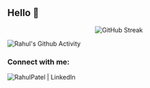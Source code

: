 ## Hello 🤝

<!--
- 🔭 I’m currently working on ...
- 🌱 I’m currently learning ...
- 👯 I’m looking to collaborate on ...
- 🤔 I’m looking for help with ...
- 💬 Ask me about ...
- 📫 How to reach me: ...
- ⚡ Fun fact: ...
-->

<div align="center">

![GitHub Streak](https://github-readme-streak-stats.herokuapp.com?user=RahulPatelme&theme=neon-palenight) 
</div>

<!-- ![Rahul's Github Activity](https://rahul-github-activity.herokuapp.com/graph?username=RahulPatelme&theme=rogue) -->
![Rahul's Github Activity](https://activity-graph.herokuapp.com/graph?username=RahulPatelme&theme=github)


### Connect with me:
[<img align="left" alt="RahulPatel | LinkedIn" src="https://img.shields.io/badge/LinkedIn-0077B5?style=for-the-badge&logo=linkedin&logoColor=white"/>][linkedin]

[linkedin]: https://www.linkedin.com/in/rahul-patel-aunz/
